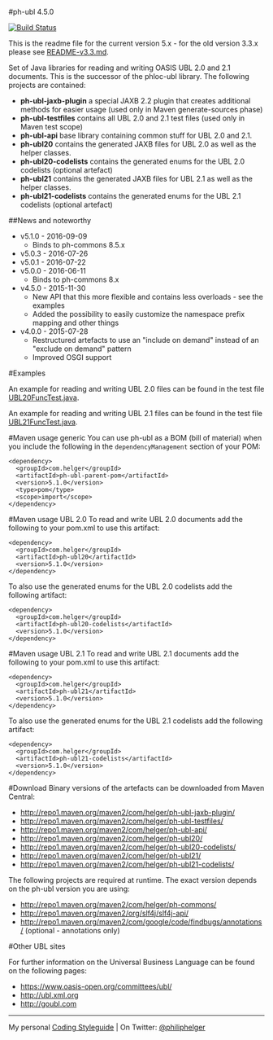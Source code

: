 #ph-ubl 4.5.0

[![Build Status](https://travis-ci.org/phax/ph-ubl.svg?branch=master)](https://travis-ci.org/phax/ph-ubl)
﻿

This is the readme file for the current version 5.x - for the old version 3.3.x please see [README-v3.3.md](https://github.com/phax/ph-ubl/blob/master/README-v3.3.md).

Set of Java libraries for reading and writing OASIS UBL 2.0 and 2.1 documents.
This is the successor of the phloc-ubl library.
The following projects are contained:

  * **ph-ubl-jaxb-plugin** a special JAXB 2.2 plugin that creates additional methods for easier usage (used only in Maven generate-sources phase) 
  * **ph-ubl-testfiles** contains all UBL 2.0 and 2.1 test files (used only in Maven test scope)
  * **ph-ubl-api** base library containing common stuff for UBL 2.0 and 2.1.
  * **ph-ubl20** contains the generated JAXB files for UBL 2.0 as well as the helper classes.
  * **ph-ubl20-codelists** contains the generated enums for the UBL 2.0 codelists (optional artefact)
  * **ph-ubl21** contains the generated JAXB files for UBL 2.1 as well as the helper classes.
  * **ph-ubl21-codelists** contains the generated enums for the UBL 2.1 codelists (optional artefact)
  
##News and noteworthy

  * v5.1.0 - 2016-09-09
    * Binds to ph-commons 8.5.x
  * v5.0.3 - 2016-07-26
  * v5.0.1 - 2016-07-22 
  * v5.0.0 - 2016-06-11
    * Binds to ph-commons 8.x 
  * v4.5.0 - 2015-11-30
    * New API that this more flexible and contains less overloads - see the examples
    * Added the possibility to easily customize the namespace prefix mapping and other things
  * v4.0.0 - 2015-07-28
    * Restructured artefacts to use an "include on demand" instead of an "exclude on demand" pattern
    * Improved OSGI support

#Examples

An example for reading and writing UBL 2.0 files can be found in the test file [UBL20FuncTest.java](https://github.com/phax/ph-ubl/blob/master/ph-ubl20/src/test/java/com/helger/ubl20/UBL20FuncTest.java).

An example for reading and writing UBL 2.1 files can be found in the test file [UBL21FuncTest.java](https://github.com/phax/ph-ubl/blob/master/ph-ubl21/src/test/java/com/helger/ubl21/UBL21FuncTest.java).

#Maven usage generic
You can use ph-ubl as a BOM (bill of material) when you include the following in the `dependencyManagement` section of your POM:
```
<dependency>
  <groupId>com.helger</groupId>
  <artifactId>ph-ubl-parent-pom</artifactId>
  <version>5.1.0</version>
  <type>pom</type>
  <scope>import</scope>
</dependency>
```

#Maven usage UBL 2.0
To read and write UBL 2.0 documents add the following to your pom.xml to use this artifact:

```
<dependency>
  <groupId>com.helger</groupId>
  <artifactId>ph-ubl20</artifactId>
  <version>5.1.0</version>
</dependency>
```

To also use the generated enums for the UBL 2.0 codelists add the following artifact:

```
<dependency>
  <groupId>com.helger</groupId>
  <artifactId>ph-ubl20-codelists</artifactId>
  <version>5.1.0</version>
</dependency>
```

#Maven usage UBL 2.1
To read and write UBL 2.1 documents add the following to your pom.xml to use this artifact:

```
<dependency>
  <groupId>com.helger</groupId>
  <artifactId>ph-ubl21</artifactId>
  <version>5.1.0</version>
</dependency>
```

To also use the generated enums for the UBL 2.1 codelists add the following artifact:

```
<dependency>
  <groupId>com.helger</groupId>
  <artifactId>ph-ubl21-codelists</artifactId>
  <version>5.1.0</version>
</dependency>
```

#Download
Binary versions of the artefacts can be downloaded from Maven Central:

  * http://repo1.maven.org/maven2/com/helger/ph-ubl-jaxb-plugin/
  * http://repo1.maven.org/maven2/com/helger/ph-ubl-testfiles/
  * http://repo1.maven.org/maven2/com/helger/ph-ubl-api/
  * http://repo1.maven.org/maven2/com/helger/ph-ubl20/
  * http://repo1.maven.org/maven2/com/helger/ph-ubl20-codelists/
  * http://repo1.maven.org/maven2/com/helger/ph-ubl21/
  * http://repo1.maven.org/maven2/com/helger/ph-ubl21-codelists/
  
The following projects are required at runtime. The exact version depends on the ph-ubl version you are using:

  * http://repo1.maven.org/maven2/com/helger/ph-commons/
  * http://repo1.maven.org/maven2/org/slf4j/slf4j-api/
  * http://repo1.maven.org/maven2/com/google/code/findbugs/annotations/ (optional - annotations only)

#Other UBL sites

For further information on the Universal Business Language can be found on the following pages:

  * https://www.oasis-open.org/committees/ubl/
  * http://ubl.xml.org
  * http://goubl.com

---

My personal [Coding Styleguide](https://github.com/phax/meta/blob/master/CodeingStyleguide.md) |
On Twitter: <a href="https://twitter.com/philiphelger">@philiphelger</a>
